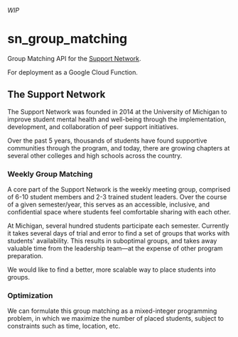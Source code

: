 _WIP_

# sn_group_matching

Group Matching API for the [Support Network](https://www.umichwsn.org).

For deployment as a Google Cloud Function.


## The Support Network

The Support Network was founded in 2014 at the University of Michigan to improve student mental health and well-being through the implementation, development, and collaboration of peer support initiatives.

Over the past 5 years, thousands of students have found supportive communities through the program, and today, there are growing chapters at several other colleges and high schools across the country.


### Weekly Group Matching

A core part of the Support Network is the weekly meeting group, comprised of 6-10 student members and 2-3 trained student leaders. Over the course of a given semester/year, this serves as an accessible, inclusive, and confidential space where students feel comfortable sharing with each other.

At Michigan, several hundred students participate each semester. Currently it takes several days of trial and error to find a set of groups that works with students' availability. This results in suboptimal groups, and takes away valuable time from the leadership team—at the expense of other program preparation.

We would like to find a better, more scalable way to place students into groups.


### Optimization

We can formulate this group matching as a mixed-integer programming problem, in which we maximize the number of placed students, subject to constraints such as time, location, etc.

